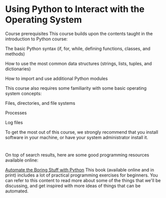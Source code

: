 # Using Python to Interact with the Operating System

Course prerequisites
This course builds upon the contents taught in the introduction to Python course:

The basic Python syntax (if, for, while, defining functions, classes, and methods)

How to use the most common data structures (strings, lists, tuples, and dictionaries)

How to import and use additional Python modules

This course also requires some familiarity with some basic operating system concepts:

Files, directories, and file systems

Processes

Log files

To get the most out of this course, we strongly recommend that you install software in your machine, or have your system administrator install it.

#

On top of search results, here are some good programming resources available online:

[Automate the Boring Stuff with Python](https://automatetheboringstuff.com/)
This book (available online and in print) includes a lot of practical programming exercises for beginners. You can refer to this content to read more about some of the things that we'll be discussing, and get inspired with more ideas of things that can be automated.
